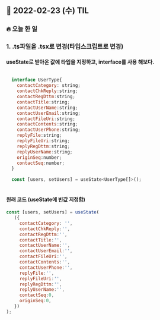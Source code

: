 ## 📆 2022-02-23 (수) TIL

### 🔥 오늘 한 일 <br>
 
 
### 1. .ts파일을 .tsx로 변경(타입스크립트로 변경)

#### useState로 받아온 값에 타입을 지정하고, interface를 사용 해보다.

```js

  interface UserType{
    contactCategory: string;
    contactChkReply:string;
    contactRegDttm:string;
    contactTitle:string;
    contactUserName:string;
    contactUserEmail:string;
    contactFileUri:string;
    contactContents:string;
    contactUserPhone:string;
    replyFile:string;
    replyFileUri:string;
    replyRegDttm:string;
    replyUserName:string;
    originSeq:number;
    contactSeq:number;
  }
  
  const [users, setUsers] = useState<UserType[]>();
  
  ```
  
  #### 원래 코드 (useState에 빈값 지정함)
  
  ```js
  const [users, setUsers] = useState(
     ({
       contactCategory: '',
       contactChkReply:'',
       contactRegDttm:'',
       contactTitle:'',
       contactUserName:'',
       contactUserEmail:'',
       contactFileUri:'',
       contactContents:'',
       contactUserPhone:'',
       replyFile:'',
       replyFileUri:'',
       replyRegDttm:'', 
       replyUserName:'',
       contactSeq:0,
       originSeq:0,
     })
);
  ```
